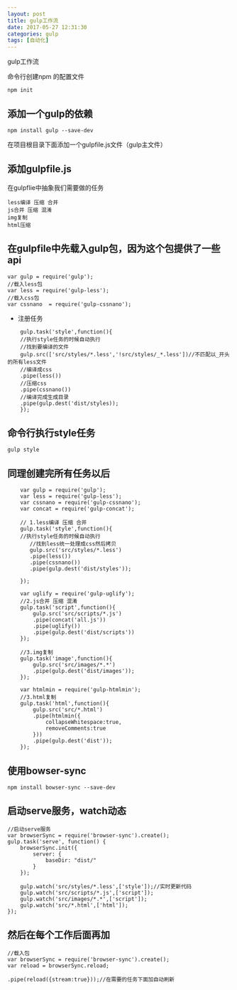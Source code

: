 ```yaml
---
layout: post
title: gulp工作流
date: 2017-05-27 12:31:30
categories: gulp
tags: [自动化]
---
```

gulp工作流

命令行创建npm 的配置文件
 
`npm init`

## 添加一个gulp的依赖

	npm install gulp --save-dev


在项目根目录下面添加一个gulpfile.js文件（gulp主文件）

## 添加gulpfile.js

在gulpflie中抽象我们需要做的任务

```
less编译 压缩 合并
js合并 压缩 混淆
img复制
html压缩
```

## 在gulpfile中先载入gulp包，因为这个包提供了一些api
```
var gulp = require('gulp');
//载入less包
var less = require('gulp-less');
//载入css包
var cssnano  = require('gulp-cssnano');
```

- 注册任务
```
    gulp.task('style',function(){
    //执行style任务的时候自动执行
    //找到要编译的文件
    gulp.src(['src/styles/*.less','!src/styles/_*.less'])//不匹配以_开头的所有less文件
    //编译成css
    .pipe(less())
    //压缩css
    .pipe(cssnano())
    //编译完成生成目录
    .pipe(gulp.dest('dist/styles));
    });
```


## 命令行执行style任务

```gulp style```

## 同理创建完所有任务以后
```
    var gulp = require('gulp');
    var less = require('gulp-less');
    var cssnano = require('gulp-cssnano');
    var concat = require('gulp-concat');

    // 1.less编译 压缩 合并
    gulp.task('style',function(){
    //执行style任务的时候自动执行
       //找到less统一处理成css然后拷贝
       gulp.src('src/styles/*.less')
       .pipe(less())
       .pipe(cssnano())
       .pipe(gulp.dest('dist/styles'));

    });

    var uglify = require('gulp-uglify');
    //2.js合并 压缩 混淆
    gulp.task('script',function(){
        gulp.src('src/scripts/*.js')
        .pipe(concat('all.js'))
        .pipe(uglify())
        .pipe(gulp.dest('dist/scripts'))
    });

    //3.img复制
    gulp.task('image',function(){
        gulp.src('src/images/*.*')
        .pipe(gulp.dest('dist/images'));
    });

    var htmlmin = require('gulp-htmlmin');
    //3.html复制
    gulp.task('html',function(){
        gulp.src('src/*.html')
        .pipe(htmlmin({
            collapseWhitespace:true,
            removeComments:true
        }))
        .pipe(gulp.dest('dist'));
    });
```

## 使用bowser-sync
```
npm install bowser-sync --save-dev
```
## 启动serve服务，watch动态
```
//启动serve服务
var browserSync = require('browser-sync').create();
gulp.task('serve', function() {
    browserSync.init({
        server: {
            baseDir: "dist/"
        }
    });

    gulp.watch('src/styles/*.less',['style']);//实时更新代码
    gulp.watch('src/scripts/*.js',['script']);
    gulp.watch('src/images/*.*',['script']);
    gulp.watch('src/*.html',['html']);
});
```

## 然后在每个工作后面再加
```
//载入包
var browserSync = require('browser-sync').create();
var reload = browserSync.reload;

.pipe(reload({stream:true}));//在需要的任务下面加自动刷新
```